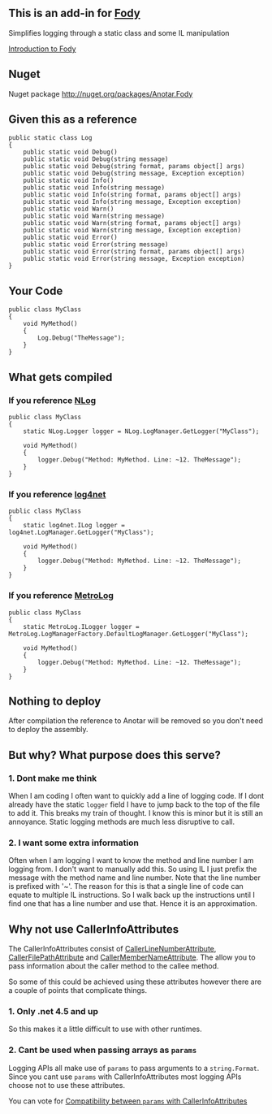 ## This is an add-in for  [Fody](https://github.com/SimonCropp/Fody) 

Simplifies logging through a static class and some IL manipulation

[Introduction to Fody](https://github.com/SimonCropp/Fody/wiki/SampleUsage)

## Nuget

Nuget package http://nuget.org/packages/Anotar.Fody 

## Given this as a reference

    public static class Log
    {
        public static void Debug()
        public static void Debug(string message)
        public static void Debug(string format, params object[] args)
        public static void Debug(string message, Exception exception)
        public static void Info()
        public static void Info(string message)
        public static void Info(string format, params object[] args)
        public static void Info(string message, Exception exception)
        public static void Warn()
        public static void Warn(string message)
        public static void Warn(string format, params object[] args)
        public static void Warn(string message, Exception exception)
        public static void Error()
        public static void Error(string message)
        public static void Error(string format, params object[] args)
        public static void Error(string message, Exception exception)
    }

## Your Code

    public class MyClass
    {
        void MyMethod()
        {
            Log.Debug("TheMessage");
        }
    }

## What gets compiled

### If you reference [NLog](http://nlog-project.org/)

    public class MyClass
    {
        static NLog.Logger logger = NLog.LogManager.GetLogger("MyClass");

        void MyMethod()
        {
            logger.Debug("Method: MyMethod. Line: ~12. TheMessage");
        }
    }

### If you reference [log4net](http://logging.apache.org/log4net/)

    public class MyClass
    {
        static log4net.ILog logger = log4net.LogManager.GetLogger("MyClass");

        void MyMethod()
        {
            logger.Debug("Method: MyMethod. Line: ~12. TheMessage");
        }
    }
    
    

### If you reference [MetroLog](https://github.com/mbrit/MetroLog)

	public class MyClass
	{
		static MetroLog.ILogger logger = MetroLog.LogManagerFactory.DefaultLogManager.GetLogger("MyClass");

		void MyMethod()
		{
			logger.Debug("Method: MyMethod. Line: ~12. TheMessage");
		}
	}

## Nothing to deploy

After compilation the reference to Anotar will be removed so you don't need to deploy the assembly.
    
## But why? What purpose does this serve?

### 1. Dont make me think

When I am coding I often want to quickly add a line of logging code. If I dont already have the static `logger` field I have to jump back to the top of the file to add it. This breaks my train of thought. I know this is minor but it is still an annoyance. Static logging methods are much less disruptive to call.

### 2. I want some extra information

Often when I am logging I want to know the method and line number I am logging from. I don't want to manually add this. So using IL I just prefix the message with the method name and line number. Note that the line number is prefixed with '~'. The reason for this is that a single line of code can equate to multiple IL instructions. So I walk back up the instructions until I find one that has a line number and use that. Hence it is an approximation.

## Why not use CallerInfoAttributes

The CallerInfoAttributes consist of  [CallerLineNumberAttribute](http://msdn.microsoft.com/en-us/library/system.runtime.compilerservices.callerlinenumberattribute.aspx),  [CallerFilePathAttribute](http://msdn.microsoft.com/en-us/library/system.runtime.compilerservices.callerfilepathattribute.aspx) and [CallerMemberNameAttribute](http://msdn.microsoft.com/en-us/library/system.runtime.compilerservices.callermembernameattribute.aspx). The allow you to pass information about the caller method to the callee method. 

So some of this could be achieved using these attributes however there are a couple of points that complicate things.

### 1. Only .net 4.5 and up

So this makes it a little difficult to use with other runtimes.

### 2. Cant be used when passing arrays as `params`

Logging APIs all make use of `params` to pass arguments to a `string.Format`. Since you cant use `params` with CallerInfoAttributes most logging APIs choose not to use these attributes.

You can vote for [Compatibility between `params` with CallerInfoAttributes](http://visualstudio.uservoice.com/forums/121579-visual-studio/suggestions/2762025-caller-membername-filepath-linenumber-of-net-4-5-) 
